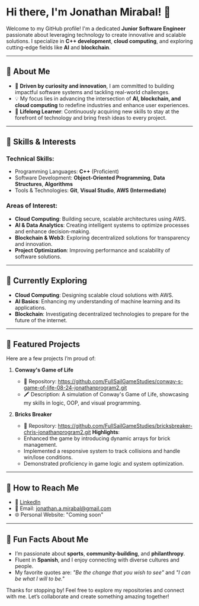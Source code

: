 # Hi there, I'm Jonathan Mirabal! 👋  

Welcome to my GitHub profile! I'm a dedicated **Junior Software Engineer** passionate about leveraging technology to create innovative and scalable solutions. I specialize in **C++ development**, **cloud computing**, and exploring cutting-edge fields like **AI** and **blockchain**.  

---  

## 🚀 About Me  
- 🌟 **Driven by curiosity and innovation**, I am committed to building impactful software systems and tackling real-world challenges.  
- 💡 My focus lies in advancing the intersection of **AI, blockchain, and cloud computing** to redefine industries and enhance user experiences.  
- 📖 **Lifelong Learner**: Continuously acquiring new skills to stay at the forefront of technology and bring fresh ideas to every project.  

---  

## 🔧 Skills & Interests  

### **Technical Skills:**  
- Programming Languages: **C++** (Proficient)  
- Software Development: **Object-Oriented Programming**, **Data Structures**, **Algorithms**  
- Tools & Technologies: **Git**, **Visual Studio**, **AWS (Intermediate)**  

### **Areas of Interest:**  
- **Cloud Computing**: Building secure, scalable architectures using AWS.  
- **AI & Data Analytics**: Creating intelligent systems to optimize processes and enhance decision-making.  
- **Blockchain & Web3**: Exploring decentralized solutions for transparency and innovation.  
- **Project Optimization**: Improving performance and scalability of software solutions.  

---  

## 🌱 Currently Exploring  
- **Cloud Computing**: Designing scalable cloud solutions with AWS.  
- **AI Basics**: Enhancing my understanding of machine learning and its applications.  
- **Blockchain**: Investigating decentralized technologies to prepare for the future of the internet.

---

## 📂 Featured Projects
Here are a few projects I’m proud of:

1. **Conway's Game of Life**
   - 📌 Repository: https://github.com/FullSailGameStudies/conway-s-game-of-life-08-24-jonathanprogram2.git
   - 🖍️ Description: A simulation of Conway's Game of Life, showcasing my skills in logic, OOP, and visual programming.  

2. **Bricks Breaker**
   - 📌 Repository: https://github.com/FullSailGameStudies/bricksbreaker-chris-jonathanprogram2.git
    **Highlights**:  
   - Enhanced the game by introducing dynamic arrays for brick management.  
   - Implemented a responsive system to track collisions and handle win/lose conditions.  
   - Demonstrated proficiency in game logic and system optimization.  

---

## 📧 How to Reach Me
- 💼 [LinkedIn](https://www.linkedin.com/in/jonathanmirabal)
- 📧 Email: [jonathan.a.mirabal@gmail.com](mailto:jonathan.a.mirabal@gmail.com)
- 🌐 Personal Website: "Coming soon"

---

## 🌟 Fun Facts About Me  
- I’m passionate about **sports**, **community-building**, and **philanthropy**.  
- Fluent in **Spanish**, and I enjoy connecting with diverse cultures and people.  
- My favorite quotes are: *"Be the change that you wish to see"* and *"I can be what I will to be."*  

Thanks for stopping by! Feel free to explore my repositories and connect with me. Let’s collaborate and create something amazing together!  
